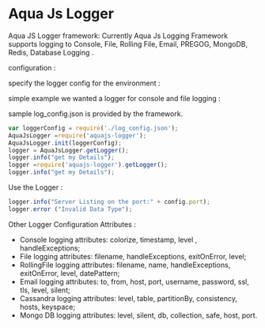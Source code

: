 # Aqua Js Logger

Aqua JS Logger framework:
Currently Aqua Js Logging Framework supports logging to Console, File, Rolling File, Email, PREGOG, MongoDB, Redis, Database Logging .

configuration :

specify the logger config for the environment :

simple example we wanted a logger for console and file logging :

sample log_config.json is provided by the framework.
```javascript
var loggerConfig = require('./log_config.json');
AquaJsLogger =require('aquajs-logger');
AquaJsLogger.init(loggerConfig);
logger = AquaJsLogger.getLogger();
logger.info("get my Details");
logger =require('aquajs-logger').getLogger();
logger.info("get my Details");
```

Use the Logger :
```javascript
logger.info("Server Listing on the port:" + config.port);
logger.error ("Invalid Data Type");
```

Other Logger Configuration Attributes :

  - Console logging attributes:
               colorize, timestamp, level , handleExceptions;
  - File logging attributes:
             filename, handleExceptions, exitOnError, level;
  - RollingFile logging attributes:
             filename, name, handleExceptions, exitOnError, level, datePattern;
  - Email logging attributes:
             to, from, host, port, username, password, ssl, tls, level, silent;
  - Cassandra logging attributes:
           level, table, partitionBy, consistency, hosts, keyspace;
  - Mongo DB logging attributes:
         level, silent, db, collection, safe, host, port.

